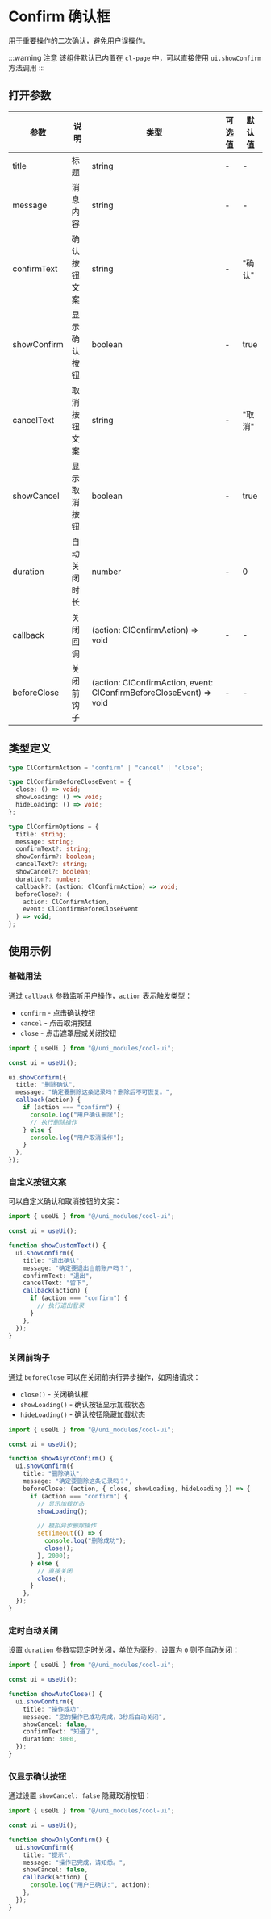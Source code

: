 # Confirm 确认框

用于重要操作的二次确认，避免用户误操作。

:::warning 注意
该组件默认已内置在 `cl-page` 中，可以直接使用 `ui.showConfirm` 方法调用
:::

## 打开参数

| 参数        | 说明         | 类型                                                                | 可选值 | 默认值 |
| ----------- | ------------ | ------------------------------------------------------------------- | ------ | ------ |
| title       | 标题         | string                                                              | -      | -      |
| message     | 消息内容     | string                                                              | -      | -      |
| confirmText | 确认按钮文案 | string                                                              | -      | "确认" |
| showConfirm | 显示确认按钮 | boolean                                                             | -      | true   |
| cancelText  | 取消按钮文案 | string                                                              | -      | "取消" |
| showCancel  | 显示取消按钮 | boolean                                                             | -      | true   |
| duration    | 自动关闭时长 | number                                                              | -      | 0      |
| callback    | 关闭回调     | (action: ClConfirmAction) => void                                   | -      | -      |
| beforeClose | 关闭前钩子   | (action: ClConfirmAction, event: ClConfirmBeforeCloseEvent) => void | -      | -      |

## 类型定义

```ts
type ClConfirmAction = "confirm" | "cancel" | "close";

type ClConfirmBeforeCloseEvent = {
  close: () => void;
  showLoading: () => void;
  hideLoading: () => void;
};

type ClConfirmOptions = {
  title: string;
  message: string;
  confirmText?: string;
  showConfirm?: boolean;
  cancelText?: string;
  showCancel?: boolean;
  duration?: number;
  callback?: (action: ClConfirmAction) => void;
  beforeClose?: (
    action: ClConfirmAction,
    event: ClConfirmBeforeCloseEvent
  ) => void;
};
```

## 使用示例

### 基础用法

通过 `callback` 参数监听用户操作，`action` 表示触发类型：

- `confirm` - 点击确认按钮
- `cancel` - 点击取消按钮
- `close` - 点击遮罩层或关闭按钮

```ts
import { useUi } from "@/uni_modules/cool-ui";

const ui = useUi();

ui.showConfirm({
  title: "删除确认",
  message: "确定要删除这条记录吗？删除后不可恢复。",
  callback(action) {
    if (action === "confirm") {
      console.log("用户确认删除");
      // 执行删除操作
    } else {
      console.log("用户取消操作");
    }
  },
});
```

### 自定义按钮文案

可以自定义确认和取消按钮的文案：

```ts
import { useUi } from "@/uni_modules/cool-ui";

const ui = useUi();

function showCustomText() {
  ui.showConfirm({
    title: "退出确认",
    message: "确定要退出当前账户吗？",
    confirmText: "退出",
    cancelText: "留下",
    callback(action) {
      if (action === "confirm") {
        // 执行退出登录
      }
    },
  });
}
```

### 关闭前钩子

通过 `beforeClose` 可以在关闭前执行异步操作，如网络请求：

- `close()` - 关闭确认框
- `showLoading()` - 确认按钮显示加载状态
- `hideLoading()` - 确认按钮隐藏加载状态

```ts
import { useUi } from "@/uni_modules/cool-ui";

const ui = useUi();

function showAsyncConfirm() {
  ui.showConfirm({
    title: "删除确认",
    message: "确定要删除这条记录吗？",
    beforeClose: (action, { close, showLoading, hideLoading }) => {
      if (action === "confirm") {
        // 显示加载状态
        showLoading();

        // 模拟异步删除操作
        setTimeout(() => {
          console.log("删除成功");
          close();
        }, 2000);
      } else {
        // 直接关闭
        close();
      }
    },
  });
}
```

### 定时自动关闭

设置 `duration` 参数实现定时关闭，单位为毫秒，设置为 `0` 则不自动关闭：

```ts
import { useUi } from "@/uni_modules/cool-ui";

const ui = useUi();

function showAutoClose() {
  ui.showConfirm({
    title: "操作成功",
    message: "您的操作已成功完成，3秒后自动关闭",
    showCancel: false,
    confirmText: "知道了",
    duration: 3000,
  });
}
```

### 仅显示确认按钮

通过设置 `showCancel: false` 隐藏取消按钮：

```ts
import { useUi } from "@/uni_modules/cool-ui";

const ui = useUi();

function showOnlyConfirm() {
  ui.showConfirm({
    title: "提示",
    message: "操作已完成，请知悉。",
    showCancel: false,
    callback(action) {
      console.log("用户已确认:", action);
    },
  });
}
```

